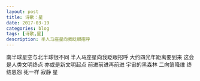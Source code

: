 ```yaml
---
layout: post
title: 诗歌：星
date: 2017-03-19
categories: blog
tags: [诗歌,星]
description: 半人马座星向我眨眼招呼
---
```



南半球星空与北半球很不同
半人马座星向我眨眼招呼
大约四光年距离要到来
这会是人类文明终点
亦或是新文明起点
前进前进再前进
宇宙的黑森林
二向箔降维
终结恩怨
死一样
寂静
星
